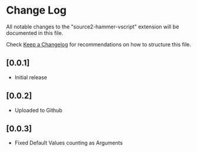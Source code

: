 # Change Log

All notable changes to the "source2-hammer-vscript" extension will be documented in this file.

Check [Keep a Changelog](http://keepachangelog.com/) for recommendations on how to structure this file.

## [0.0.1]

- Initial release

## [0.0.2]

- Uploaded to Github

## [0.0.3]

- Fixed Default Values counting as Arguments